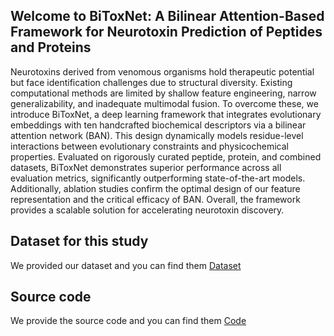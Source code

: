## Welcome to BiToxNet: A Bilinear Attention-Based Framework for Neurotoxin Prediction of Peptides and Proteins
Neurotoxins derived from venomous organisms hold therapeutic potential but face identification challenges due to structural diversity. Existing computational methods are limited by shallow feature engineering, narrow generalizability, and inadequate multimodal fusion. To overcome these, we introduce BiToxNet, a deep learning framework that integrates evolutionary embeddings with ten handcrafted biochemical descriptors via a bilinear attention network (BAN). This design dynamically models residue-level interactions between evolutionary constraints and physicochemical properties. Evaluated on rigorously curated peptide, protein, and combined datasets, BiToxNet demonstrates superior performance across all evaluation metrics, significantly outperforming state-of-the-art models. Additionally, ablation studies confirm the optimal design of our feature representation and the critical efficacy of BAN. Overall, the framework provides a scalable solution for accelerating neurotoxin discovery.

## Dataset for this study
We provided our dataset and you can find them [Dataset](https://github.com/Feng106-w/BiToxNet/edit/main/Dataset)
## Source code
We provide the source code and you can find them [Code](https://github.com/Feng106-w/BiToxNet/edit/main/Code)
